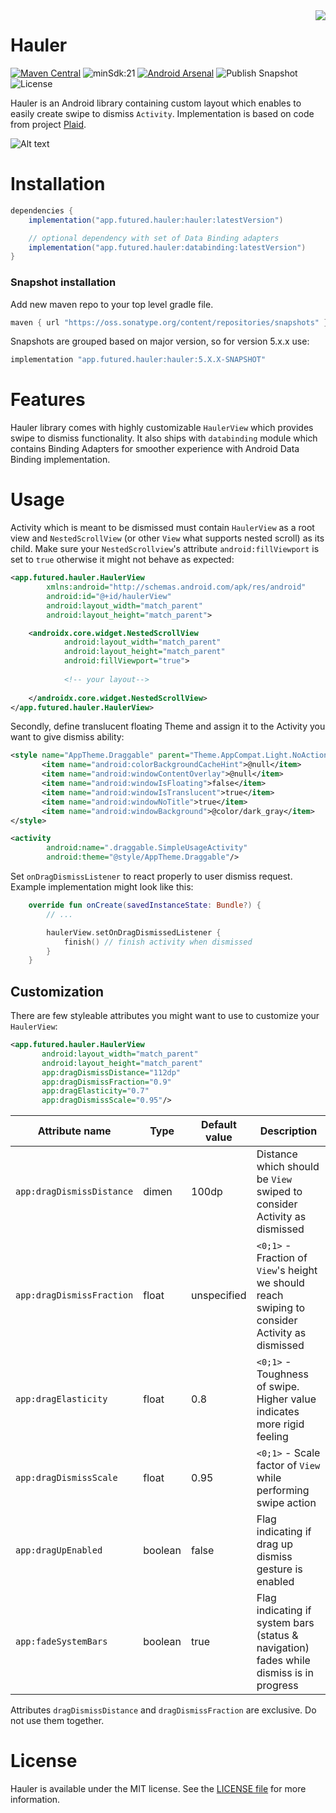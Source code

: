 <img align="right" src="images/Hauler.svg">

# Hauler

[![Maven Central](https://img.shields.io/maven-central/v/app.futured.hauler/hauler)](https://search.maven.org/artifact/app.futured.hauler/hauler/)
![minSdk:21](https://img.shields.io/badge/minSDK-21-brightgreen.svg)
[![Android Arsenal]( https://img.shields.io/badge/Android%20Arsenal-Hauler-brightgreen.svg?style=flat )]( https://android-arsenal.com/details/1/7359 )
![Publish Snapshot](https://github.com/futuredapp/hauler/actions/workflows/publish_snapshot.yml/badge.svg)
![License](https://img.shields.io/github/license/futuredapp/hauler?color=black)

Hauler is an Android library containing custom layout which enables to easily create swipe to dismiss `Activity`.
Implementation is based on code from project [Plaid](https://github.com/nickbutcher/plaid).

![Alt text](https://github.com/thefuntasty/hauler/blob/master/images/example.gif)

# Installation

```groovy
dependencies {
    implementation("app.futured.hauler:hauler:latestVersion")

    // optional dependency with set of Data Binding adapters
    implementation("app.futured.hauler:databinding:latestVersion")
}
```

### Snapshot installation

Add new maven repo to your top level gradle file.

```groovy
maven { url "https://oss.sonatype.org/content/repositories/snapshots" }
```

Snapshots are grouped based on major version, so for version 5.x.x use:

```groovy
implementation "app.futured.hauler:hauler:5.X.X-SNAPSHOT"
```

# Features

Hauler library comes with highly customizable `HaulerView` which provides swipe to dismiss functionality. 
It also ships with `databinding` module which contains Binding Adapters for smoother experience with Android Data Binding implementation.

# Usage
 
 Activity which is meant to be dismissed must contain `HaulerView` as a root view and `NestedScrollView` (or other `View` what supports nested scroll) 
 as its child. Make sure your `NestedScrollview`'s attribute `android:fillViewport` is set to `true` otherwise it might not behave as
 expected:

```xml
<app.futured.hauler.HaulerView
        xmlns:android="http://schemas.android.com/apk/res/android"
        android:id="@+id/haulerView"
        android:layout_width="match_parent"
        android:layout_height="match_parent">

    <androidx.core.widget.NestedScrollView
            android:layout_width="match_parent"
            android:layout_height="match_parent"
            android:fillViewport="true">
            
            <!-- your layout-->
            
    </androidx.core.widget.NestedScrollView>
</app.futured.hauler.HaulerView>
```

Secondly, define translucent floating Theme and assign it to the Activity you want to give dismiss ability:

 ```xml
<style name="AppTheme.Draggable" parent="Theme.AppCompat.Light.NoActionBar">
        <item name="android:colorBackgroundCacheHint">@null</item>
        <item name="android:windowContentOverlay">@null</item>
        <item name="android:windowIsFloating">false</item>
        <item name="android:windowIsTranslucent">true</item>
        <item name="android:windowNoTitle">true</item>
        <item name="android:windowBackground">@color/dark_gray</item>
</style>
```

```xml
<activity
        android:name=".draggable.SimpleUsageActivity"
        android:theme="@style/AppTheme.Draggable"/>
```
Set `onDragDismissListener` to react properly to user dismiss request. Example implementation might look like this:
```kotlin
    override fun onCreate(savedInstanceState: Bundle?) {
        // ...

        haulerView.setOnDragDismissedListener {
            finish() // finish activity when dismissed
        }
    }
```

## Customization

There are few styleable attributes you might want to use to customize your `HaulerView`:

 ```xml
<app.futured.hauler.HaulerView
        android:layout_width="match_parent"
        android:layout_height="match_parent"
        app:dragDismissDistance="112dp"
        app:dragDismissFraction="0.9"
        app:dragElasticity="0.7"
        app:dragDismissScale="0.95"/>
```

| Attribute name | Type | Default value | Description|
| -------------- | ---- | ------------- | ---------- |
| `app:dragDismissDistance` | dimen | 100dp | Distance which should be `View` swiped to consider Activity as dismissed |
| `app:dragDismissFraction` | float | unspecified | `<0;1>` - Fraction of `View`'s height we should reach swiping to consider Activity as dismissed |
| `app:dragElasticity` | float | 0.8 | `<0;1>` - Toughness of swipe. Higher value indicates more rigid feeling  |
| `app:dragDismissScale` | float | 0.95 | `<0;1>` - Scale factor of `View` while performing swipe action |
| `app:dragUpEnabled` | boolean | false | Flag indicating if drag up dismiss gesture is enabled |
| `app:fadeSystemBars` | boolean | true | Flag indicating if system bars (status & navigation) fades while dismiss is in progress |

Attributes `dragDismissDistance` and `dragDismissFraction` are exclusive. Do not use them together.

# License

Hauler is available under the MIT license. See the [LICENSE file](LICENCE) for more information.
